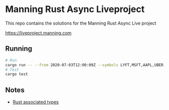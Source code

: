 
# Manning Rust Async Liveproject

This repo contains the solutions for the Manning Rust Async Live project


https://liveproject.manning.com

## Running

```bash
# Run
cargo run -- --from 2020-07-03T12:00:09Z --symbols LYFT,MSFT,AAPL,UBER,LYFT,FB,AMD,GOOG
# Test
cargo test
```

## Notes

- [Rust associated types](https://doc.rust-lang.org/book/ch19-03-advanced-traits.html#specifying-placeholder-types-in-trait-definitions-with-associated-types)



